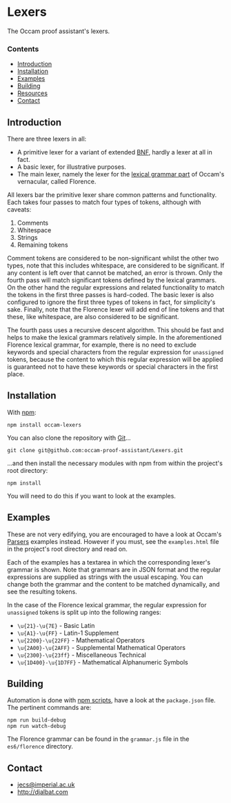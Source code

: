 # Lexers

The Occam proof assistant's lexers.

### Contents

- [Introduction](#introduction)
- [Installation](#installation)
- [Examples](#examples)
- [Building](#building)
- [Resources](#resources)
- [Contact](#contact)

## Introduction

There are three lexers in all:

* A primitive lexer for a variant of extended [BNF](https://en.wikipedia.org/wiki/Backus%E2%80%93Naur_form), hardly a lexer at all in fact.
* A basic lexer, for illustrative purposes.
* The main lexer, namely the lexer for the [lexical grammar part](https://raw.githubusercontent.com/occam-proof-assistant/Lexers/master/es6/florence/grammar.js) of Occam's vernacular, called Florence.

All lexers bar the primitive lexer share common patterns and functionality. Each takes four passes to match four types of tokens, although with caveats:

1. Comments
2. Whitespace
3. Strings
4. Remaining tokens

Comment tokens are considered to be non-significant whilst the other two types, note that this includes whitespace, are considered to be significant. If any content is left over that cannot be matched, an error is thrown. Only the fourth pass will match significant tokens defined by the lexical grammars. On the other hand the regular expressions and related functionality to match the tokens in the first three passes is hard-coded. The basic lexer is also configured to ignore the first three types of tokens in fact, for simplicity's sake. Finally, note that the Florence lexer will add end of line tokens and that these, like whitespace, are also considered to be significant.

The fourth pass uses a recursive descent algorithm. This should be fast and helps to make the lexical grammars relatively simple. In the aforementioned Florence lexical grammar, for example, there is no need to exclude keywords and special characters from the regular expression for `unassigned` tokens, because the content to which this regular expression will be applied is guaranteed not to have these keywords or special characters in the first place.

## Installation

With [npm](https://www.npmjs.com/):

    npm install occam-lexers

You can also clone the repository with [Git](https://git-scm.com/)...

    git clone git@github.com:occam-proof-assistant/Lexers.git

...and then install the necessary modules with npm from within the project's root directory:

    npm install

You will need to do this if you want to look at the examples.

## Examples

These are not very edifying, you are encouraged to have a look at Occam's [Parsers](https://github.com/occam-proof-assistant/Parsers) examples instead. However if you must, see the `examples.html` file in the project's root directory and read on.

Each of the examples has a textarea in which the corresponding lexer's grammar is shown. Note that grammars are in JSON format and the regular expressions are supplied as strings with the usual escaping. You can change both the grammar and the content to be matched dynamically, and see the resulting tokens.

In the case of the Florence lexical grammar, the regular expression for `unassigned` tokens is split up into the following ranges:

* `\u{21}-\u{7E}` - Basic Latin
* `\u{A1}-\u{FF}` - Latin-1 Supplement
* `\u{2200}-\u{22FF}` - Mathematical Operators
* `\u{2A00}-\u{2AFF}` - Supplemental Mathematical Operators
* `\u{2300}-\u{23ff}` - Miscellaneous Technical
* `\u{1D400}-\u{1D7FF}` - Mathematical Alphanumeric Symbols

## Building

Automation is done with [npm scripts](https://docs.npmjs.com/misc/scripts), have a look at the `package.json` file. The pertinent commands are:

    npm run build-debug
    npm run watch-debug

The Florence grammar can be found in the `grammar.js` file in the `es6/florence` directory.

## Contact

* jecs@imperial.ac.uk
* http://djalbat.com
